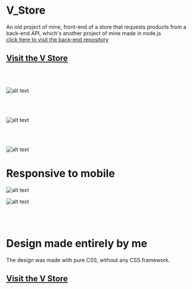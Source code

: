 # V_Store
An old project of mine, front-end of a store that requests products from a back-end API, which's another project of mine made in node.js
<br>
[click here to visit the back-end repository](https://github.com/VitorFigm/V-store-rest-api)
## [Visit the V Store](https://vitorfigm.github.io/React_V_Store/)
<br>
<br>

![alt text](https://i.imgur.com/AVwnkZK.png)

<br>
<br>

![alt text](https://i.imgur.com/l72mouY.png)

<br>
<br>

![alt text](https://i.imgur.com/fbfvFs3.png)

# Responsive to mobile

![alt text](https://i.imgur.com/CYANrac.png)

![alt text](https://i.imgur.com/nBVIWSN.png)

<br>
<br>

# Design made entirely by me
The design was made with pure CSS, without any CSS framework.



## [Visit the V Store](https://vitorfigm.github.io/React_V_Store/)
